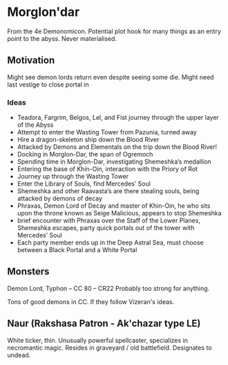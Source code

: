 # Morglon'dar

From the 4e Demonomicon. Potential plot hook for many things as an entry point to the abyss. Never materialised.

## Motivation
Might see demon lords return even despite seeing some die.
Might need last vestige to close portal in

### Ideas
- Teadora, Fargrim, Belgos, Lel, and Fist journey through the upper layer of the Abyss
- Attempt to enter the Wasting Tower from Pazunia, turned away
- Hire a dragon-skeleton ship down the Blood River
- Attacked by Demons and Elementals on the trip down the Blood River!
- Docking in Morglon-Dar, the span of Ogremoch
- Spending time in Morglon-Dar, investigating Shemeshka’s medallion
- Entering the base of Khin-Oin, interaction with the Priory of Rot
- Journey up through the Wasting Tower
- Enter the Library of Souls, find Mercedes’ Soul
- Shemeshka and other Raavasta’s are there stealing souls, being attacked by demons of decay
- Phraxas, Demon Lord of Decay and master of Khin-Oin, he who sits upon the throne known as Seige Malicious, appears to stop Shemeshka
- brief encounter with Phraxas over the Staff of the Lower Planes, Shemeshka escapes, party quick portals out of the tower with Mercedes’ Soul
- Each party member ends up in the Deep Astral Sea, must choose between a Black Portal and a White Portal

## Monsters
Demon Lord, Typhon – CC 80 – CR22
Probably too strong for anything.

Tons of good demons in CC. If they follow Vizeran's ideas.

## Naur (Rakshasa Patron - Ak'chazar type LE)
White ticker, thin. Unusually powerful spellcaster, specializes in necromantic magic.
Resides in graveyard / old battlefield. Designates to undead.
